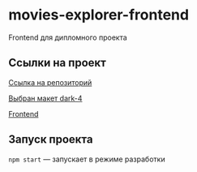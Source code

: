# movies-explorer-frontend
Frontend для дипломного проекта

## Ссылки на проект

[Ссылка на репозиторий](https://github.com/ViktoriyaMalikova/movies-explorer-frontend) 

[Выбран макет dark-4](https://www.figma.com/file/6FMWkB94wE7KTkcCgUXtnC/%D0%94%D0%B8%D0%BF%D0%BB%D0%BE%D0%BC%D0%BD%D1%8B%D0%B9-%D0%BF%D1%80%D0%BE%D0%B5%D0%BA%D1%82?type=design&node-id=1-11257&mode=design&t=vjddzO2Py7zy88Vj-0)

[Frontend](https://movies.vika.nomoredomainsmonster.ru)

## Запуск проекта

`npm start` — запускает в режиме разработки 